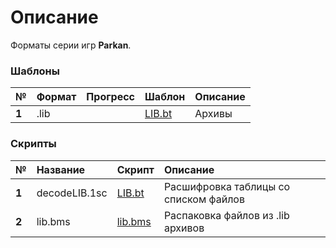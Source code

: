 # Описание
Форматы серии игр **Parkan**.

### Шаблоны
| № | Формат | Прогресс  | Шаблон |  Описание   |
| :-- | :------- | :-- | :-- | :-- |
|  **1**  |  .lib  |  | [LIB.bt](https://github.com/AlexKimov/parkan-file-formats/blob/master/formats/LIB.bt)  | Архивы |

### Скрипты
| № | Название  | Скрипт |  Описание   |
| :-- | :------- | :-- | :-- | 
|  **1**  |  decodeLIB.1sc  |  [LIB.bt](https://github.com/AlexKimov/parkan-file-formats/blob/master/formats/LIB.bt)  | Расшифровка таблицы со списком файлов |
|  **2**  |  lib.bms  |  [lib.bms](https://github.com/AlexKimov/parkan-file-formats/blob/master/scripts/lib.bms)  | Распаковка файлов из .lib архивов |
